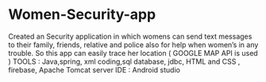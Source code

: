 # Women-Security-app
Created an Security  application in which womens  can send  text messages to their family, friends, relative and police also for help  when women’s in any trouble. So this app can easily trace her location ( GOOGLE MAP  API is used )  TOOLS : Java,spring, xml coding,sql database, jdbc, HTML and CSS , firebase, Apache Tomcat server IDE : Android studio
